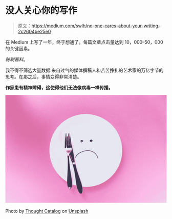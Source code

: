 # 没人关心你的写作

> 原文：<https://medium.com/swlh/no-one-cares-about-your-writing-2c2604be25e0>

在 Medium 上写了一年，终于想通了。每篇文章点击量达到 10，000–50，000 的关键因素。

*秘制酱料*。

我不得不筛选大量数据:来自过气的媒体撰稿人和苦苦挣扎的艺术家的万亿字节的思考。在那之后，事情变得非常清楚。

**作家患有精神障碍，这使得他们无法像病毒一样传播。**

![](img/e57463792875fcbcfa20cc3696752ab5.png)

Photo by [Thought Catalog](https://unsplash.com/@thoughtcatalog?utm_source=medium&utm_medium=referral) on [Unsplash](https://unsplash.com?utm_source=medium&utm_medium=referral)